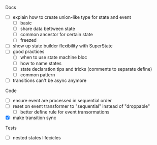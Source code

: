 Docs
* [ ] explain how to create union-like type for state and event
  * [ ] basic
  * [ ] share data bettween state
  * [ ] common ancestor for certain state
  * [ ] freezed
* [ ] show up state builder flexibility with SuperState
* [ ] good practices
  - [ ] when to use state machine bloc
  - [ ] how to name states
  - [ ] state declaration tips and tricks (comments to separate define)
  - [ ] common pattern
* [ ] transitions can't be async anymore

Code
* [ ] ensure event are processed in sequential order
* [ ] reset on event transformer to "sequential" instead of "droppable"
  - [ ] better define rule for event transormations
* [X] make transition sync

Tests
* [ ] nested states lifecicles



